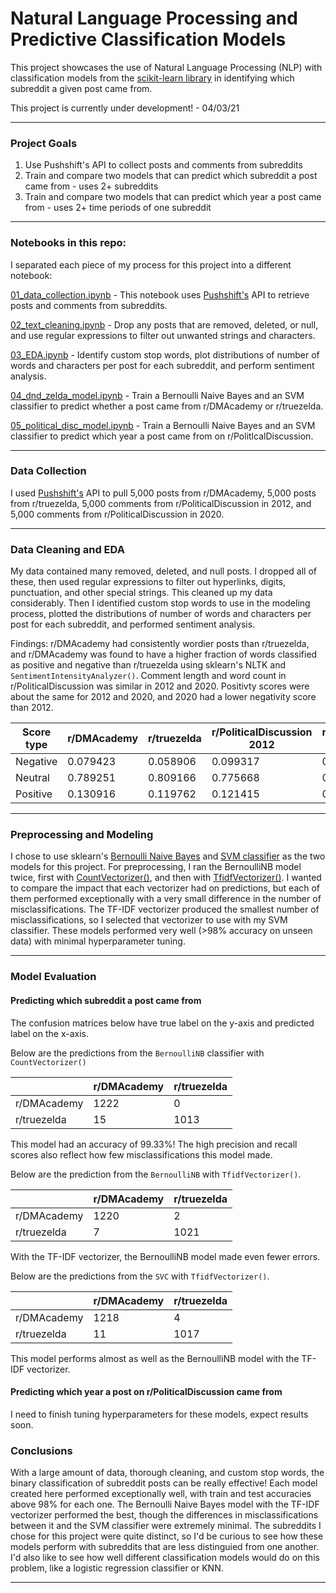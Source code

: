 # Natural Language Processing and Predictive Classification Models

This project showcases the use of Natural Language Processing (NLP) with classification models from the [scikit-learn library](https://scikit-learn.org/stable/index.html) in identifying which subreddit a given post came from. 

This project is currently under development! - 04/03/21

---

### Project Goals

1. Use Pushshift's API to collect posts and comments from subreddits
2. Train and compare two models that can predict which subreddit a post came from - uses 2+ subreddits
3. Train and compare two models that can predict which year a post came from - uses 2+ time periods of one subreddit

---

### Notebooks in this repo:

I separated each piece of my process for this project into a different notebook:

[01_data_collection.ipynb](https://github.com/dgumustel/nlp_predictive_models/blob/master/notebooks/01_data_collection.ipynb) - This notebook uses [Pushshift's](https://github.com/pushshift/api) API to retrieve posts and comments from subreddits. 

[02_text_cleaning.ipynb](https://github.com/dgumustel/nlp_predictive_models/blob/master/notebooks/02_text_cleaning.ipynb) - Drop any posts that are removed, deleted, or null, and use regular expressions to filter out unwanted strings and characters.

[03_EDA.ipynb](https://github.com/dgumustel/nlp_predictive_models/blob/master/notebooks/03_EDA.ipynb) - Identify custom stop words, plot distributions of number of words and characters per post for each subreddit, and perform sentiment analysis.

[04_dnd_zelda_model.ipynb](https://github.com/dgumustel/nlp_predictive_models/blob/master/notebooks/04_dnd_zelda_model.ipynb) - Train a Bernoulli Naive Bayes and an SVM classifier to predict whether a post came from r/DMAcademy or r/truezelda.

[05_political_disc_model.ipynb](https://github.com/dgumustel/nlp_predictive_models/blob/master/notebooks/05_political_disc_model.ipynb) - Train a Bernoulli Naive Bayes and an SVM classifier to predict which year a post came from on r/PolitlcalDiscussion.

---

### Data Collection

I used [Pushshift's](https://github.com/pushshift/api) API to pull 5,000 posts from r/DMAcademy, 5,000 posts from r/truezelda, 5,000 comments from r/PoliticalDiscussion in 2012, and 5,000 comments from r/PoliticalDiscussion in 2020. 

---

### Data Cleaning and EDA

My data contained many removed, deleted, and null posts. I dropped all of these, then used regular expressions to filter out hyperlinks, digits, punctuation, and other special strings. This cleaned up my data considerably. Then I identified custom stop words to use in the modeling process, plotted the distributions of number of words and characters per post for each subreddit, and performed sentiment analysis. 

Findings: r/DMAcademy had consistently wordier posts than r/truezelda, and r/DMAcademy was found to have a higher fraction of words classified as positive and negative than r/truezelda using sklearn's NLTK and `SentimentIntensityAnalyzer()`. Comment length and word count in r/PoliticalDiscussion was similar in 2012 and 2020. Positivty scores were about the same for 2012 and 2020, and 2020 had a lower negativity score than 2012. 

| Score type | r/DMAcademy | r/truezelda | r/PoliticalDiscussion 2012 | r/PoliticalDiscussion 2020 |
|------------|-------------|-------------|----------------------------|----------------------------|
| Negative   | 0.079423    | 0.058906    | 0.099317                   | 0.085801                   |
| Neutral    | 0.789251    | 0.809166    | 0.775668                   | 0.791869                   |
| Positive   | 0.130916    | 0.119762    | 0.121415                   | 0.119317                   |

---

### Preprocessing and Modeling

I chose to use sklearn's [Bernoulli Naive Bayes](https://scikit-learn.org/stable/modules/generated/sklearn.naive_bayes.BernoulliNB.html) and [SVM classifier](https://scikit-learn.org/stable/modules/generated/sklearn.svm.SVC.html) as the two models for this project. For preprocessing, I ran the BernoulliNB model twice, first with [CountVectorizer()](https://scikit-learn.org/stable/modules/generated/sklearn.feature_extraction.text.CountVectorizer.html), and then with [TfidfVectorizer()](https://scikit-learn.org/stable/modules/generated/sklearn.feature_extraction.text.TfidfVectorizer.html). I wanted to compare the impact that each vectorizer had on predictions, but each of them performed exceptionally with a very small difference in the number of misclassifications. The TF-IDF vectorizer produced the smallest number of misclassifications, so I selected that vectorizer to use with my SVM classifier. These models performed very well (>98% accuracy on unseen data) with minimal hyperparameter tuning. 

---

### Model Evaluation

#### Predicting which subreddit a post came from

The confusion matrices below have true label on the y-axis and predicted label on the x-axis.


Below are the predictions from the `BernoulliNB` classifier with `CountVectorizer()`

|             | r/DMAcademy | r/truezelda |
|-------------|-------------|-------------|
| r/DMAcademy | 1222        | 0           |
| r/truezelda | 15          | 1013        |

This model had an accuracy of 99.33%! The high precision and recall scores also reflect how few misclassifications this model made.

Below are the prediction from the `BernoulliNB` with `TfidfVectorizer()`. 


|             | r/DMAcademy | r/truezelda |
|-------------|-------------|-------------|
| r/DMAcademy | 1220        | 2           |
| r/truezelda | 7           | 1021        |

With the TF-IDF vectorizer, the BernoulliNB model made even fewer errors. 

Below are the predictions from the `SVC` with `TfidfVectorizer()`. 


|             | r/DMAcademy | r/truezelda |
|-------------|-------------|-------------|
| r/DMAcademy | 1218        | 4           |
| r/truezelda | 11          | 1017        |

This model performs almost as well as the BernoulliNB model with the TF-IDF vectorizer. 



#### Predicting which year a post on r/PoliticalDiscussion came from

I need to finish tuning hyperparameters for these models, expect results soon.


### Conclusions

With a large amount of data, thorough cleaning, and custom stop words, the binary classification of subreddit posts can be really effective! Each model created here performed exceptionally well, with train and test accuracies above 98% for each one. The Bernoulli Naive Bayes model with the TF-IDF vectorizer performed the best, though the differences in misclassifications between it and the SVM classifier were extremely minimal. The subreddits I chose for this project were quite distinct, so I'd be curious to see how these models perform with subreddits that are less distinguied from one another. I'd also like to see how well different classification models would do on this problem, like a logistic regression classifier or KNN. 

---
